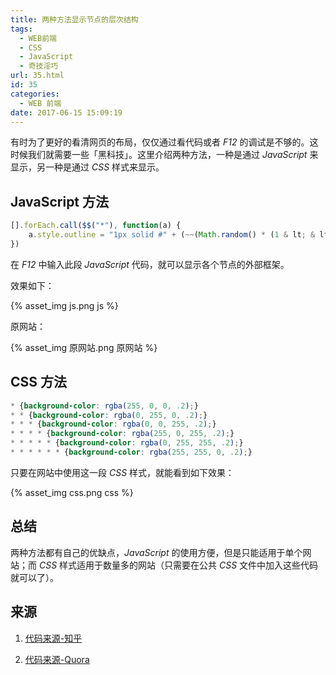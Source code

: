 ```yaml
---
title: 两种方法显示节点的层次结构
tags:
  - WEB前端
  - CSS
  - JavaScript
  - 奇技淫巧
url: 35.html
id: 35
categories:
  - WEB 前端
date: 2017-06-15 15:09:19
---
```


有时为了更好的看清网页的布局，仅仅通过看代码或者 _F12_ 的调试是不够的。这时候我们就需要一些「黑科技」。这里介绍两种方法，一种是通过 _JavaScript_ 来显示，另一种是通过 _CSS_ 样式来显示。

<!-- more -->

## JavaScript 方法

```javascript
[].forEach.call($$("*"), function(a) {
    a.style.outline = "1px solid #" + (~~(Math.random() * (1 & lt; & lt; 24))).toString(16)
})
```

在 _F12_ 中输入此段 _JavaScript_ 代码，就可以显示各个节点的外部框架。

效果如下：

<!-- ![js](https://ooo.0o0.ooo/2017/06/15/594230a99e355.png) -->
{% asset_img js.png js %}

原网站：

<!-- ![原网站](https://ooo.0o0.ooo/2017/06/15/594230a9285a6.png) -->
{% asset_img 原网站.png 原网站 %}

## CSS 方法

```css
* {background-color: rgba(255, 0, 0, .2);}
* * {background-color: rgba(0, 255, 0, .2);}
* * * {background-color: rgba(0, 0, 255, .2);}
* * * * {background-color: rgba(255, 0, 255, .2);}
* * * * * {background-color: rgba(0, 255, 255, .2);}
* * * * * * {background-color: rgba(255, 255, 0, .2);}
```

只要在网站中使用这一段 _CSS_ 样式，就能看到如下效果：

<!-- ![css](https://ooo.0o0.ooo/2017/06/15/594230a9a0f03.png) -->
{% asset_img css.png css %}

## 总结

两种方法都有自己的优缺点，_JavaScript_ 的使用方便，但是只能适用于单个网站；而 _CSS_ 样式适用于数量多的网站（只需要在公共 _CSS_ 文件中加入这些代码就可以了）。

## 来源

1. [代码来源-知乎](https://www.zhihu.com/question/27432017/answer/40621923)

2. [代码来源-Quora](https://www.quora.com/What-are-the-most-interesting-HTML-JS-DOM-CSS-hacks-that-most-web-developers-dont-know-about/answer/Gajus-Kuizinas)
